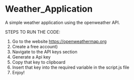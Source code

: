  # Weather_Application
A simple weather application using the openweather API.

STEPS TO RUN THE CODE: 
1. Go to  the website https://openweathermap.org
2. Create a free account)
3. Navigate to the API keys section
4. Generate a Api key
5. Copy that key to clipboard
6. Insert that key into the required variable in the script.js file
7. Enjoy!
